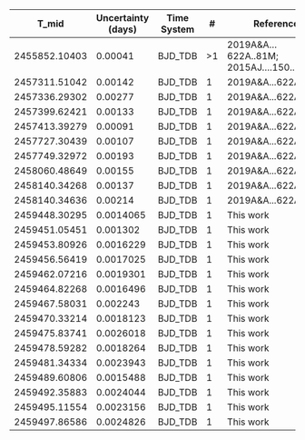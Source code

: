 |T_mid        |Uncertainty (days)|Time System|#  |Reference           |
|-------------|------------------|-----------|---|--------------------|
|2455852.10403|0.00041           |BJD_TDB    |>1 |2019A&A…622A..81M; 2015AJ….150..168H|
|2457311.51042|0.00142           |BJD_TDB    |1  |2019A&A...622A..81M |
|2457336.29302|0.00277           |BJD_TDB    |1  |2019A&A...622A..81M |
|2457399.62421|0.00133           |BJD_TDB    |1  |2019A&A...622A..81M |
|2457413.39279|0.00091           |BJD_TDB    |1  |2019A&A...622A..81M |
|2457727.30439|0.00107           |BJD_TDB    |1  |2019A&A...622A..81M |
|2457749.32972|0.00193           |BJD_TDB    |1  |2019A&A...622A..81M |
|2458060.48649|0.00155           |BJD_TDB    |1  |2019A&A...622A..81M |
|2458140.34268|0.00137           |BJD_TDB    |1  |2019A&A...622A..81M |
|2458140.34636|0.00214           |BJD_TDB    |1  |2019A&A...622A..81M |
|2459448.30295|0.0014065         |BJD_TDB    |1  |This work           |
|2459451.05451|0.001302          |BJD_TDB    |1  |This work           |
|2459453.80926|0.0016229         |BJD_TDB    |1  |This work           |
|2459456.56419|0.0017025         |BJD_TDB    |1  |This work           |
|2459462.07216|0.0019301         |BJD_TDB    |1  |This work           |
|2459464.82268|0.0016496         |BJD_TDB    |1  |This work           |
|2459467.58031|0.002243          |BJD_TDB    |1  |This work           |
|2459470.33214|0.0018123         |BJD_TDB    |1  |This work           |
|2459475.83741|0.0026018         |BJD_TDB    |1  |This work           |
|2459478.59282|0.0018264         |BJD_TDB    |1  |This work           |
|2459481.34334|0.0023943         |BJD_TDB    |1  |This work           |
|2459489.60806|0.0015488         |BJD_TDB    |1  |This work           |
|2459492.35883|0.0024044         |BJD_TDB    |1  |This work           |
|2459495.11554|0.0023156         |BJD_TDB    |1  |This work           |
|2459497.86586|0.0024826         |BJD_TDB    |1  |This work           |
